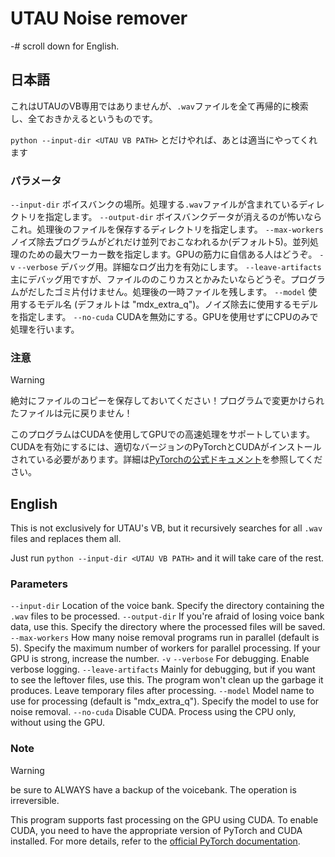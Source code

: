 # UTAU Noise remover

-# scroll down for English.

## 日本語

これはUTAUのVB専用ではありませんが、`.wav`ファイルを全て再帰的に検索し、全ておきかえるというものです。

`python --input-dir <UTAU VB PATH>` とだけやれば、あとは適当にやってくれます

### パラメータ

`--input-dir` ボイスバンクの場所。処理する`.wav`ファイルが含まれているディレクトリを指定します。
`--output-dir` ボイスバンクデータが消えるのが怖いならこれ。処理後のファイルを保存するディレクトリを指定します。
`--max-workers` ノイズ除去プログラムがどれだけ並列でおこなわれるか(デフォルト5)。並列処理のための最大ワーカー数を指定します。GPUの筋力に自信ある人はどうぞ。
`-v` `--verbose` デバッグ用。詳細なログ出力を有効にします。
`--leave-artifacts` 主にデバッグ用ですが、ファイルののこりカスとかみたいならどうぞ。プログラムがだしたゴミ片付けません。処理後の一時ファイルを残します。
`--model` 使用するモデル名 (デフォルトは "mdx_extra_q")。ノイズ除去に使用するモデルを指定します。
`--no-cuda` CUDAを無効にする。GPUを使用せずにCPUのみで処理を行います。

### 注意

>[!WARNING]
>絶対にファイルのコピーを保存しておいてください！プログラムで変更かけられたファイルは元に戻りません！

このプログラムはCUDAを使用してGPUでの高速処理をサポートしています。CUDAを有効にするには、適切なバージョンのPyTorchとCUDAがインストールされている必要があります。詳細は[PyTorchの公式ドキュメント](https://pytorch.org/get-started/locally/)を参照してください。

## English

This is not exclusively for UTAU's VB, but it recursively searches for all `.wav` files and replaces them all.

Just run `python --input-dir <UTAU VB PATH>` and it will take care of the rest.

### Parameters

`--input-dir` Location of the voice bank. Specify the directory containing the `.wav` files to be processed.
`--output-dir` If you're afraid of losing voice bank data, use this. Specify the directory where the processed files will be saved.
`--max-workers` How many noise removal programs run in parallel (default is 5). Specify the maximum number of workers for parallel processing. If your GPU is strong, increase the number.
`-v` `--verbose` For debugging. Enable verbose logging.
`--leave-artifacts` Mainly for debugging, but if you want to see the leftover files, use this. The program won't clean up the garbage it produces. Leave temporary files after processing.
`--model` Model name to use for processing (default is "mdx_extra_q"). Specify the model to use for noise removal.
`--no-cuda` Disable CUDA. Process using the CPU only, without using the GPU.

### Note

>[!WARNING]
>be sure to ALWAYS have a backup of the voicebank. The operation is irreversible.

This program supports fast processing on the GPU using CUDA. To enable CUDA, you need to have the appropriate version of PyTorch and CUDA installed. For more details, refer to the [official PyTorch documentation](https://pytorch.org/get-started/locally/).
